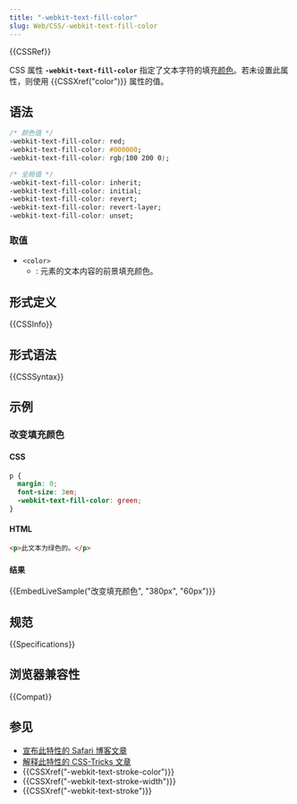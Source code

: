 ```yaml
---
title: "-webkit-text-fill-color"
slug: Web/CSS/-webkit-text-fill-color
---
```


{{CSSRef}}

CSS 属性 **`-webkit-text-fill-color`** 指定了文本字符的填充[颜色](/zh-CN/docs/Web/CSS/color_value)。若未设置此属性，则使用 {{CSSXref("color")}} 属性的值。

## 语法

```css
/* 颜色值 */
-webkit-text-fill-color: red;
-webkit-text-fill-color: #000000;
-webkit-text-fill-color: rgb(100 200 0);

/* 全局值 */
-webkit-text-fill-color: inherit;
-webkit-text-fill-color: initial;
-webkit-text-fill-color: revert;
-webkit-text-fill-color: revert-layer;
-webkit-text-fill-color: unset;
```

### 取值

- `<color>`
  - : 元素的文本内容的前景填充颜色。

## 形式定义

{{CSSInfo}}

## 形式语法

{{CSSSyntax}}

## 示例

### 改变填充颜色

#### CSS

```css
p {
  margin: 0;
  font-size: 3em;
  -webkit-text-fill-color: green;
}
```

#### HTML

```html
<p>此文本为绿色的。</p>
```

#### 结果

{{EmbedLiveSample("改变填充颜色", "380px", "60px")}}

## 规范

{{Specifications}}

## 浏览器兼容性

{{Compat}}

## 参见

- [宣布此特性的 Safari 博客文章](https://webkit.org/blog/85/introducing-text-stroke/)
- [解释此特性的 CSS-Tricks 文章](https://css-tricks.com/adding-stroke-to-web-text/)
- {{CSSXref("-webkit-text-stroke-color")}}
- {{CSSXref("-webkit-text-stroke-width")}}
- {{CSSXref("-webkit-text-stroke")}}
